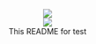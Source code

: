 <div align="center">
<section>
    <img src="http://expertdevelopers.ir/images/Profile%20Ui.jpg"/>
</section>
<section>
    <img src="https://img.shields.io/github/repo-size/MiladAzizzadeh/Profile">
</section>
This README for test
</div>
